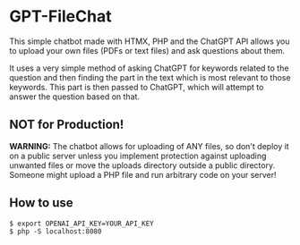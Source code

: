 # GPT-FileChat

This simple chatbot made with HTMX, PHP and the ChatGPT API allows you to upload your own files (PDFs or text files) and ask questions about them.

It uses a very simple method of asking ChatGPT for keywords related to the question and then finding the part in the text which is most relevant to those keywords. This part is then passed to ChatGPT, which will attempt to answer the question based on that.

## NOT for Production!

**WARNING:** The chatbot allows for uploading of ANY files, so don't deploy it on a public server unless you implement protection against uploading unwanted files or move the uploads directory outside a public directory. Someone might upload a PHP file and run arbitrary code on your server!

## How to use

```console
$ export OPENAI_API_KEY=YOUR_API_KEY
$ php -S localhost:8080
```

